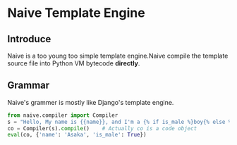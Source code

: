 # Naive Template Engine

## Introduce

Naive is a too young too simple template engine.Naive compile the template source file into Python VM bytecode **directly**.

## Grammar

Naive's grammer is mostly like Django's template engine.

``` python
from naive.compiler import Compiler
s = "Hello, My name is {{name}}, and I'm a {% if is_male %}boy{% else %}girl{% endif %} as you see."
co = Compiler(s).compile()    # Actually co is a code object
eval(co, {'name': 'Asaka', 'is_male': True})
```
